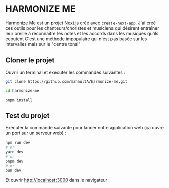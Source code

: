 # HARMONIZE ME

Harmonize Me est un projet [Next.js](https://nextjs.org/) créé avec [`create-next-app`](https://github.com/vercel/next.js/tree/canary/packages/create-next-app).
J'ai créé ces outils pour les chanteurs/choristes et musiciens qui désirent entraîner leur oreille à reconnaître les notes et les accords dans les musiques qu'ils écoutent
C'est une méthode impopulaire qui n'est pas basée sur les intervalles mais sur le "centre tonal"

## Cloner le projet

Ouvrir un terminal et executer les commandes suivantes :

```bash
git clone https://github.com/mahaultA/harmonize-me.git

cd harmonize-me

pnpm install
```

## Test du projet

Executer la commande suivante pour lancer notre application web (ça ouvre un port sur un serveur web) :

```bash
npm run dev
# or
yarn dev
# or
pnpm dev
# or
bun dev
```

Et ouvrir [http://localhost:3000](http://localhost:3000) dans le navigateur
